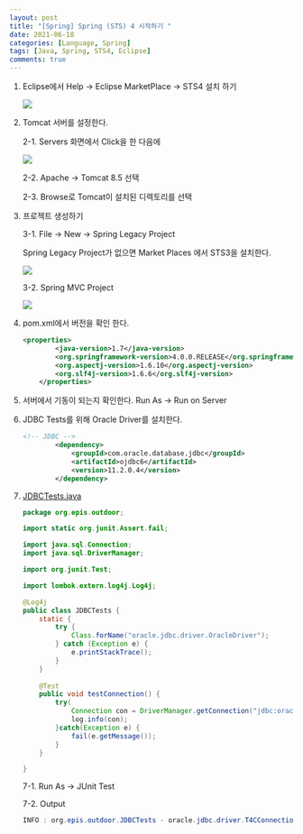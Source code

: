 ```yaml
---
layout: post
title: "[Spring] Spring (STS) 4 시작하기 "
date: 2021-06-18
categories: [Language, Spring]
tags: [Java, Spring, STS4, Eclipse]
comments: true
---
```

1. Eclipse에서 Help → Eclipse MarketPlace  → STS4 설치 하기 

    <img src ="https://eunmik.github.io/bonita.github.io/assets/img/210618-img1.png" />

2. Tomcat 서버를 설정한다. 

    2-1. Servers 화면에서 Click을 한 다음에 

    <img src ="https://eunmik.github.io/bonita.github.io/assets/img/210618-img2.png" />

    2-2. Apache → Tomcat 8.5 선택 

    2-3. Browse로 Tomcat이 설치된 디렉토리를 선택

3. 프로젝트 생성하기

    3-1. File → New → Spring Legacy Project 

    Spring Legacy Project가 없으면 Market Places 에서 STS3을 설치한다. 

    <img src ="https://eunmik.github.io/bonita.github.io/assets/img/210618-img3.png" />

    3-2.  Spring MVC Project 

    <img src ="https://eunmik.github.io/bonita.github.io/assets/img/210618-img4.png" />

4. pom.xml에서 버전을 확인 한다. 

    ```xml
    <properties>
    		<java-version>1.7</java-version>
    		<org.springframework-version>4.0.0.RELEASE</org.springframework-version>
    		<org.aspectj-version>1.6.10</org.aspectj-version>
    		<org.slf4j-version>1.6.6</org.slf4j-version>
    	</properties>
    ```

5. 서버에서 기동이 되는지 확인한다. Run As → Run on Server
6. JDBC Tests를 위해 Oracle Driver를 설치한다. 

    ```xml
    <!-- JDBC -->
    		<dependency>
    		    <groupId>com.oracle.database.jdbc</groupId>
    		    <artifactId>ojdbc6</artifactId>
    		    <version>11.2.0.4</version>
    		</dependency>
    ```

7. [JDBCTests.java](http://jdbctests.java) 

    ```java
    package org.epis.outdoor;

    import static org.junit.Assert.fail;

    import java.sql.Connection;
    import java.sql.DriverManager;

    import org.junit.Test;

    import lombok.extern.log4j.Log4j;

    @Log4j
    public class JDBCTests {
    	static {
    		try {
    			Class.forName("oracle.jdbc.driver.OracleDriver");
    		} catch (Exception e) {
    			e.printStackTrace();
    		}
    	}
    	
    	@Test
    	public void testConnection() {
    		try(
    			Connection con = DriverManager.getConnection("jdbc:oracle:thin:@175.203.84.105:51521:orcl", "smartfarm", "smartfarm")){
    			log.info(con);
    		}catch(Exception e) {
    			fail(e.getMessage());
    		}
    	}

    }
    ```

    7-1. Run As → JUnit Test 

    7-2. Output 

    ```java
    INFO : org.epis.outdoor.JDBCTests - oracle.jdbc.driver.T4CConnection@5cc96746
    ```